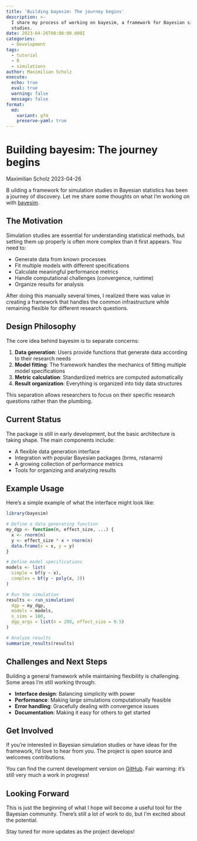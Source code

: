 ```yaml
---
title: 'Building bayesim: The journey begins'
description: >-
  I share my process of working on bayesim, a framework for Bayesian simulation
  studies.
date: 2023-04-26T00:00:00.000Z
categories:
  - Development
tags:
  - tutorial
  - R
  - simulations
author: Maximilian Scholz
execute:
  echo: true
  eval: true
  warning: false
  message: false
format:
  md:
    variant: gfm
    preserve-yaml: true
---
```


# Building bayesim: The journey begins

Maximilian Scholz
2023-04-26

<span class="dropcap dropcap--ornate dropcap--serious" data-first-letter="B" aria-hidden="true">B</span> uilding a framework for simulation studies in Bayesian statistics has been a journey of discovery. Let me share some thoughts on what I’m working on with [bayesim](https://github.com/sims1253/bayesim).

## The Motivation

Simulation studies are essential for understanding statistical methods, but setting them up properly is often more complex than it first appears. You need to:

- Generate data from known processes
- Fit multiple models with different specifications
- Calculate meaningful performance metrics
- Handle computational challenges (convergence, runtime)
- Organize results for analysis

After doing this manually several times, I realized there was value in creating a framework that handles the common infrastructure while remaining flexible for different research questions.

## Design Philosophy

The core idea behind bayesim is to separate concerns:

1.  **Data generation**: Users provide functions that generate data according to their research needs
2.  **Model fitting**: The framework handles the mechanics of fitting multiple model specifications
3.  **Metric calculation**: Standardized metrics are computed automatically
4.  **Result organization**: Everything is organized into tidy data structures

This separation allows researchers to focus on their specific research questions rather than the plumbing.

## Current Status

The package is still in early development, but the basic architecture is taking shape. The main components include:

- A flexible data generation interface
- Integration with popular Bayesian packages (brms, rstanarm)
- A growing collection of performance metrics
- Tools for organizing and analyzing results

## Example Usage

Here’s a simple example of what the interface might look like:

```r
library(bayesim)

# Define a data generating function
my_dgp <- function(n, effect_size, ...) {
  x <- rnorm(n)
  y <- effect_size * x + rnorm(n)
  data.frame(x = x, y = y)
}

# Define model specifications
models <- list(
  simple = bf(y ~ x),
  complex = bf(y ~ poly(x, 2))
)

# Run the simulation
results <- run_simulation(
  dgp = my_dgp,
  models = models,
  n_sims = 100,
  dgp_args = list(n = 200, effect_size = 0.5)
)

# Analyze results
summarize_results(results)
```

## Challenges and Next Steps

Building a general framework while maintaining flexibility is challenging. Some areas I’m still working through:

- **Interface design**: Balancing simplicity with power
- **Performance**: Making large simulations computationally feasible
- **Error handling**: Gracefully dealing with convergence issues
- **Documentation**: Making it easy for others to get started

## Get Involved

If you’re interested in Bayesian simulation studies or have ideas for the framework, I’d love to hear from you. The project is open source and welcomes contributions.

You can find the current development version on [GitHub](https://github.com/sims1253/bayesim). Fair warning: it’s still very much a work in progress!

## Looking Forward

This is just the beginning of what I hope will become a useful tool for the Bayesian community. There’s still a lot of work to do, but I’m excited about the potential.

Stay tuned for more updates as the project develops!
